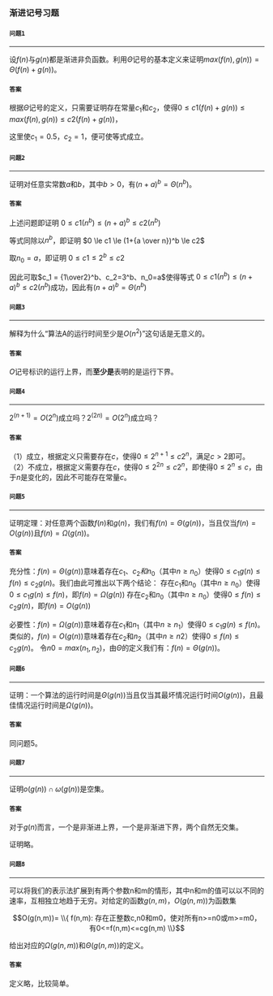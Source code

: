### 渐进记号习题

#### `问题1`

***

设$f(n)$与$g(n)$都是渐进非负函数。利用$\Theta$记号的基本定义来证明$max(f(n),g(n))=\Theta(f(n)+g(n))$。


#### `答案`

根据$\Theta$记号的定义，只需要证明存在常量$c_1$和$c_2$，使得$0≤c1(f(n)+g(n))≤max(f(n),g(n))≤c2(f(n)+g(n))$，

这里使$c_1 = 0.5，c_2 = 1$，便可使等式成立。



#### `问题2`

***

证明对任意实常数$a$和$b$，其中$b \gt 0$，有$(n+a)^b=\Theta(n^b)$。

#### `答案`

上述问题即证明 $0 \le c1(n^b) \le (n+a)^b \le c2(n^b)$

等式同除以$n^b$，即证明  $0 \le c1 \le (1+{a \over n})^b \le c2$

取$n_0 = a$，即证明  $0 \le c1 \le 2^b \le c2$

因此可取$c_1 = {1\over2}^b、c_2=3^b、n_0=a$使得等式 $0 \le c1(n^b) \le (n+a)^b \le c2(n^b)$成功，因此有$(n+a)^b=\Theta(n^b)$


#### `问题3`

***

解释为什么“算法A的运行时间至少是$O(n^2)$”这句话是无意义的。

#### `答案`

$O$记号标识的运行上界，而**至少是**表明的是运行下界。


#### `问题4`

***

$2^{(n+1)}=O(2^n)$成立吗？$2^{(2n)}=O(2^n)$成立吗？


#### `答案`

（1）成立，根据定义只需要存在$c$，使得$0≤2^{n+1}≤c2^n$，满足$c \gt 2$即可。
（2）不成立，根据定义需要存在$c$，使得$0≤2^{2n}≤c2^n$，即使得$0≤2^{n}≤c$，由于$n$是变化的，因此不可能存在常量$c$。



#### `问题5`

***

证明定理：对任意两个函数$f(n)$和$g(n)$，我们有$f(n)=\Theta(g(n))$，当且仅当$f(n)=O(g(n))$且$f(n)=Ω(g(n))$。

#### `答案`

充分性：$f(n)=Θ(g(n))$意味着存在$c_1、c_2和n_0$（其中$n \ge n_0$）使得$0 \le c_1g(n) \le f(n) \le c_2g(n)$。我们由此可推出以下两个结论：
存在$c_1$和$n_0$（其中$n \ge n_0$）使得$0 \le c_1g(n) \le f(n)$，即$f(n)=Ω(g(n))$
存在$c_2$和$n_0$（其中$n \ge n_0$）使得$0 \le f(n) \le c_2g(n)$，即$f(n)=O(g(n))$

必要性：$f(n)=Ω(g(n))$意味着存在$c_1$和$n_1$（其中$n \ge n_1$）使得$0 \le c_1g(n) \le f(n)$。类似的，$f(n)=O(g(n))$意味着存在$c_2$和$n_2$（其中$n \ge n2$）使得$0 \le f(n) \le c_2g(n)$。 令$n0=max(n_1, n_2)$，由$Θ$的定义我们有：$f(n) = Θ(g(n))$。

#### `问题6`

***

证明：一个算法的运行时间是$\Theta(g(n))$当且仅当其最坏情况运行时间$O(g(n))$，且最佳情况运行时间是$Ω(g(n))$。

#### `答案`

同问题5。

#### `问题7`

***

证明$o(g(n))∩ω(g(n))$是空集。

#### `答案`

对于$g(n)$而言，一个是非渐进上界，一个是非渐进下界，两个自然无交集。

证明略。


#### `问题8`

***

可以将我们的表示法扩展到有两个参数n和m的情形，其中n和m的值可以以不同的速率，互相独立地趋于无穷。对给定的函数$g(n,m)$，$O(g(n,m))$为函数集

$$O(g(n,m))= \\{ f(n,m): 存在正整数c,n0和m0，使对所有n>=n0或m>=m0，有0<=f(n,m)<=cg(n,m) \\}$$

给出对应的$Ω(g(n,m))$和$Θ(g(n,m))$的定义。


#### `答案`

定义略，比较简单。




